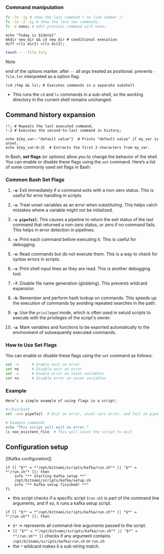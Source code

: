 ### Command manipulation

```bash
fc -ln -1; # show the last command ( no line number );
fc -ln -2 -1; # show the last two commands;
fc -e nano; # edit previous command with neno;
```

```shell
echo "Today is ${date}"
mkdir new_dir && cd new_dir # conditional execution
diff <(ls dir1) <(ls dir2);
```

```bash
touch -- -file.txt;
```
> [!NOTE]
> end of the options marker.
> after `--` all args treated as positional.
> prevents `-file.txt` interpreted as a option flag.

```
(cd /tmp && ls); # Executes commands in a separate subshell
```
- This runs the `cd` and `ls` commands in a sub-shell, so the working directory in the current shell remains unchanged.


## Command history expansion
```shell
!!; # Repeats the last executed command;
!-2 # Executes the second-to-last command in history;
```

```shell
echo ${my_var:-"default value"}  # Prints "default value" if my_var is unset.
echo ${my_var:0:3}  # Extracts the first 3 characters from my_var.
```

In Bash, **set flags** (or options) allow you to change the behavior of the shell. You can enable or disable these flags using the `set` command. Here’s a list of some commonly used set flags in Bash:

### Common Bash Set Flags

1. **`-e`**: Exit immediately if a command exits with a non-zero status. This is useful for error handling in scripts.

2. **`-u`**: Treat unset variables as an error when substituting. This helps catch mistakes where a variable might not be initialized.

3. **`-o pipefail`**: This causes a pipeline to return the exit status of the last command that returned a non-zero status, or zero if no command fails. This helps in error detection in pipelines.

4. **`-x`**: Print each command before executing it. This is useful for debugging.

5. **`-n`**: Read commands but do not execute them. This is a way to check for syntax errors in scripts.

6. **`-v`**: Print shell input lines as they are read. This is another debugging tool.

7. **`-f`**: Disable file name generation (globbing). This prevents wildcard expansion.

8. **`-h`**: Remember and perform hash lookup on commands. This speeds up the execution of commands by avoiding repeated searches in the path.

9. **`-p`**: Use the `privileged` mode, which is often used in setuid scripts to execute with the privileges of the script's owner.

10. **`-a`**: Mark variables and functions to be exported automatically to the environment of subsequently executed commands.

### How to Use Set Flags
You can enable or disable these flags using the `set` command as follows:
```bash
set -e      # Enable exit on error
set +e      # Disable exit on error
set -u      # Enable error on unset variables
set +u      # Disable error on unset variables
```

### Example
	Here’s a simple example of using flags in a script:
```bash
#!/bin/bash
set -euo pipefail  # Exit on error, unset vars error, and fail on pipe errors

# Example commands
echo "This script will exit on error."
ls non_existent_file  # This will cause the script to exit
```

## Configuration setup
[[Kafka configuration]]
```shell
if [[ "$*" = *"/opt/bitnami/scripts/kafka/run.sh"* || "$*" = *"/run.sh"* ]]; then
    info "** Starting Kafka setup **"
    /opt/bitnami/scripts/kafka/setup.sh
    info "** Kafka setup finished! **"
fi
```
- this script checks if a specific script (`run.sh`) is part of the command line arguments, and if so, it runs a kafka setup script.

```shell
if [[ "$*" = *"/opt/bitnami/scripts/kafka/run.sh"* || "$*" = *"/run.sh"* ]]; then
```
- `$*` -> represents all command-line arguments passed to the script.
- `[[ "$*" = *"/opt/bitnami/scripts/kafka/run.sh"* || "$*" = *"/run.sh"* ]]` checks if any argument contains `/opt/bitnami/scripts/kafka/run.sh` or `run.sh`
- the `*` wildcard makes it a sub-string match.
